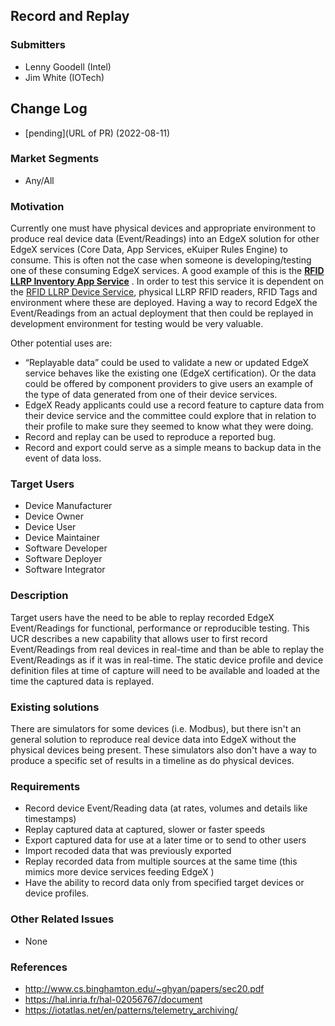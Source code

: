 ## Record and Replay
### Submitters
- Lenny Goodell (Intel)
- Jim White (IOTech)

## Change Log
- [pending](URL of PR) (2022-08-11)

### Market Segments
- Any/All

### Motivation
Currently one must have physical devices and appropriate environment to produce real device data (Event/Readings) into an EdgeX solution for other EdgeX services (Core Data, App Services, eKuiper Rules Engine) to consume. This is often not the case when someone is developing/testing one of these consuming EdgeX services. A good example of this is the **[RFID LLRP Inventory App Service](https://github.com/edgexfoundry/app-rfid-llrp-inventory)** . In order to test this service it is dependent on the [RFID LLRP Device Service](https://github.com/edgexfoundry/device-rfid-llrp-go), physical LLRP RFID readers, RFID Tags and environment where these are deployed. Having a way to record EdgeX the Event/Readings from an actual deployment that then could be replayed in development environment for testing would be very valuable. 

Other potential uses are:

- “Replayable data” could be used to validate a new or updated EdgeX service behaves like the existing one (EdgeX certification). Or the data could be offered by component providers to give users an example of the type of data generated from one of their device services.
- EdgeX Ready applicants could use a record feature to capture data from their device service and the committee could explore that in relation to their profile to make sure they seemed to know what they were doing.
- Record and replay can be used to reproduce a reported bug.
- Record and export could serve as a simple means to backup data in the event of data loss.

### Target Users
- Device Manufacturer
- Device Owner
- Device User
- Device Maintainer
- Software Developer
- Software Deployer
- Software Integrator

### Description
Target users have the need to be able to replay recorded EdgeX Event/Readings for functional, performance or reproducible testing. This UCR describes a new capability that allows user to first record Event/Readings from real devices in real-time and than be able to replay the Event/Readings as if it was in real-time. The static device profile and device definition files at time of capture will need to be available and loaded at the time the captured data is replayed. 

### Existing solutions
There are simulators for some devices (i.e. Modbus), but there isn't an general solution to reproduce real device data into EdgeX without the physical devices being present. These simulators also don't have a way to produce a specific set of results in a timeline as do physical devices.

### Requirements
- Record device Event/Reading data (at rates, volumes and details like timestamps) 
- Replay captured data at captured, slower or faster speeds
- Export captured data for use at a later time or to send to other users
- Import recoded data that was previously exported
- Replay recorded data from multiple sources at the same time (this mimics more device services feeding EdgeX )
- Have the ability to record data only from specified target devices or device profiles.

### Other Related Issues
- None

### References
- http://www.cs.binghamton.edu/~ghyan/papers/sec20.pdf
- https://hal.inria.fr/hal-02056767/document
- https://iotatlas.net/en/patterns/telemetry_archiving/
